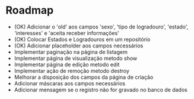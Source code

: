 # Roadmap

* (OK) Adicionar o 'old' aos campos 'sexo', 'tipo de logradouro', 'estado', 'interesses' e 'aceita receber informações'
* (OK) Colocar Estados e Logradouros em um repositório
* (OK) Adicionar placeholder aos campos necessários
* Implementar paginação na página de listagem
* Implementar página de visualização metodo show
* Implementar página de edição  metodo edit
* Implementar ação de remoção metodo destroy
* Melhorar a disposição dos campos da página de criação
* Adicionar máscaras aos campos necessários
* Adicionar mensagem se o registro não for gravado no banco de dados
